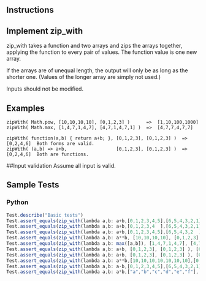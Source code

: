 ## Instructions

## Implement zip_with

zip_with takes a function and two arrays and zips the arrays together, applying the function to every pair of values.
The function value is one new array.

If the arrays are of unequal length, the output will only be as long as the shorter one.
(Values of the longer array are simply not used.)

Inputs should not be modified.

## Examples

~~~
zipWith( Math.pow, [10,10,10,10], [0,1,2,3] )      =>  [1,10,100,1000]
zipWith( Math.max, [1,4,7,1,4,7], [4,7,1,4,7,1] )  =>  [4,7,7,4,7,7]

zipWith( function(a,b) { return a+b; }, [0,1,2,3], [0,1,2,3] )  =>  [0,2,4,6]  Both forms are valid.
zipWith( (a,b) => a+b,                  [0,1,2,3], [0,1,2,3] )  =>  [0,2,4,6]  Both are functions.
~~~

##Input validation
Assume all input is valid.

## Sample Tests
### Python

~~~ js
Test.describe("Basic tests")
Test.assert_equals(zip_with(lambda a,b: a+b,[0,1,2,3,4,5],[6,5,4,3,2,1]),[6,6,6,6,6,6])
Test.assert_equals(zip_with(lambda a,b: a+b,[0,1,2,3,4  ],[6,5,4,3,2,1]),[6,6,6,6,6  ])
Test.assert_equals(zip_with(lambda a,b: a+b,[0,1,2,3,4,5],[6,5,4,3,2  ]),[6,6,6,6,6  ])
Test.assert_equals(zip_with(lambda a,b: a**b, [10,10,10,10], [0,1,2,3] ), [1,10,100,1000])
Test.assert_equals(zip_with(lambda a,b: max([a,b]), [1,4,7,1,4,7], [4,7,1,4,7,1] ), [4,7,7,4,7,7])
Test.assert_equals(zip_with(lambda a,b: a+b, [0,1,2,3], [0,1,2,3] ), [0,2,4,6])
Test.assert_equals(zip_with(lambda a,b: a+b, [0,1,2,3], [0,1,2,3] ), [0,2,4,6])
Test.assert_equals(zip_with(lambda a,b: a**b,[10,10,10,10,10,10,10],[0,1,2,3,4,5,6]),[1e0,1e1,1e2,1e3,1e4,1e5,1e6])
Test.assert_equals(zip_with(lambda a,b: a-b,[0,1,2,3,4,5],[6,5,4,3,2,1]),[-6,-4,-2,0,2,4])
Test.assert_equals(zip_with(lambda a,b: a*b,["a","b","c","d","e","f"],[6,5,4,3,2,1]),["aaaaaa","bbbbb","cccc","ddd","ee","f"])
~~~
